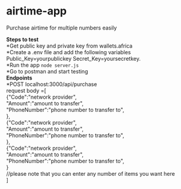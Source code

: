 # airtime-app
Purchase airtime for multiple numbers easily

**Steps to test**<br>
*Get public key and private key from wallets.africa<br>
*Create a .env file and add the following variables Public_Key=yourpublickey Secret_Key=yoursecretkey.<br>
*Run the app <code>node server.js</code><br>
*Go to postman and start testing<br>
**Endpoints**<br>
*POST localhost:3000/api/purchase<br>
request body =[<br>
  {"Code":"network provider",<br>
  "Amount":"amount to transfer",<br>
  "PhoneNumber":"phone number to transfer to",<br>
  },<br>
  {"Code":"network provider",<br>
  "Amount":"amount to transfer",<br>
  "PhoneNumber":"phone number to transfer to",<br>
  },<br>
  {"Code":"network provider",<br>
  "Amount":"amount to transfer",<br>
  "PhoneNumber":"phone number to transfer to",<br>
  }<br>
  //please note that you can enter any number of items you want here<br>
]
